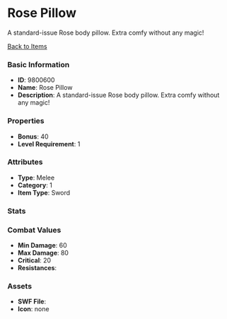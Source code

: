 # Rose Pillow

A standard-issue Rose body pillow. Extra comfy without any magic!

[Back to Items](../items.md)

### Basic Information

- **ID**: 9800600
- **Name**: Rose Pillow
- **Description**: A standard-issue Rose body pillow. Extra comfy without any magic!

### Properties

- **Bonus**: 40
- **Level Requirement**: 1

### Attributes

- **Type**: Melee     
- **Category**: 1
- **Item Type**: Sword

### Stats


### Combat Values

- **Min Damage**: 60
- **Max Damage**: 80
- **Critical**: 20
- **Resistances**: 

### Assets

- **SWF File**: 
- **Icon**: none

